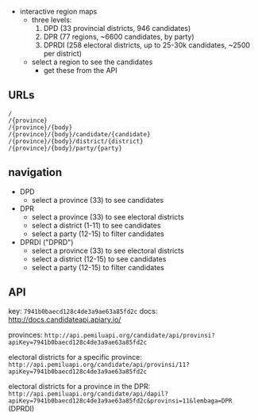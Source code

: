- interactive region maps
  * three levels:
    1. DPD (33 provincial districts, 946 candidates)
    2. DPR (77 regions, ~6600 candidates, by party)
    3. DPRDI (258 electoral districts, up to 25-30k candidates, ~2500 per district)
  * select a region to see the candidates
    - get these from the API

## URLs

```
/
/{province}
/{province}/{body}
/{province}/{body}/candidate/{candidate}
/{province}/{body}/district/{district}
/{province}/{body}/party/{party}
```

## navigation
* DPD
  - select a province (33) to see candidates
* DPR
  - select a province (33) to see electoral districts
  - select a district (1-11) to see candidates
  - select a party (12-15) to filter candidates
* DPRDI ("DPRD")
  - select a province (33) to see electoral districts
  - select a district (12-15) to see candidates
  - select a party (12-15) to filter candidates

## API
key: `7941b0baecd128c4de3a9ae63a85fd2c`
docs: http://docs.candidateapi.apiary.io/

provinces:
    `http://api.pemiluapi.org/candidate/api/provinsi?apiKey=7941b0baecd128c4de3a9ae63a85fd2c`

electoral districts for a specific province:
    `http://api.pemiluapi.org/candidate/api/provinsi/11?apiKey=7941b0baecd128c4de3a9ae63a85fd2c`

electoral districts for a province in the DPR:
    `http://api.pemiluapi.org/candidate/api/dapil?apiKey=7941b0baecd128c4de3a9ae63a85fd2c&provinsi=11&lembaga=DPR` (DPRDI)
